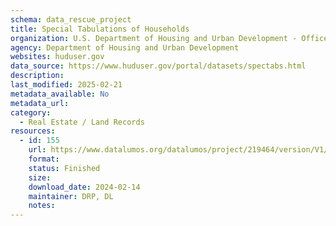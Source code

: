 ```yaml
---
schema: data_rescue_project 
title: Special Tabulations of Households
organization: U.S. Department of Housing and Urban Development - Office of Policy Development and Research
agency: Department of Housing and Urban Development
websites: huduser.gov
data_source: https://www.huduser.gov/portal/datasets/spectabs.html
description: 
last_modified: 2025-02-21
metadata_available: No
metadata_url: 
category:
  - Real Estate / Land Records
resources:
  - id: 155
    url: https://www.datalumos.org/datalumos/project/219464/version/V1/view
    format: 
    status: Finished
    size: 
    download_date: 2024-02-14
    maintainer: DRP, DL
    notes: 
---
```

